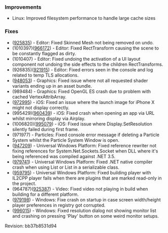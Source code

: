### Improvements

*   Linux: Improved filesystem performance to handle large cache sizes

### Fixes

*   ([925835](https://issuetracker.unity3d.com/product/unity/issues/guid/925835/)) - Editor: Fixed Skinned Mesh not being removed on undo.
*   (1010397)([966172](https://issuetracker.unity3d.com/product/unity/issues/guid/966172)) - Editor: Fixed RectTransform causing the scene to be constantly flagged as dirty.
*   (1010407) - Editor: Fixed undoing the activation of a UI layout component not undoing the side effects to the children RectTransforms.
*   (926835)([921915](https://issuetracker.unity3d.com/product/unity/issues/guid/921915)) - Editor: Fixed errors seen in the console and log related to temp TLS allocations.
*   ([948053](https://issuetracker.unity3d.com/product/unity/issues/guid/948053/)) - Graphics: Fixed issue where not all requested shader variants ending up in an asset bundle.
*   (989484) - Graphics: Fixed OpenGL ES crash due to problem with cached VertexAttribArray.
*   ([972995](https://issuetracker.unity3d.com/product/unity/issues/guid/972995/)) - iOS: Fixed an issue where the launch image for iPhone X might not display correctly.
*   (995429)([960439](https://issuetracker.unity3d.com/product/unity/issues/guid/960439)) - iOS: Fixed crash when opening an app via URL whilst mirroring display via Airplay.
*   (1006820)([995079](https://issuetracker.unity3d.com/product/unity/issues/guid/995079)) - iOS: Fixed issue where Display.SetResolution silently failed during first frame.
*   (971977) - Particles: Fixed console error message if deleting a Particle System whilst the Particle System Window is open.
*   ([947209](https://issuetracker.unity3d.com/product/unity/issues/guid/947209/)) - Universal Windows Platform: Fixed reference rewriter not fixing references for System.Net.Sockets.Socket when DLL where it's being referenced was compiled against .NET 3.5.
*   ([979741](https://issuetracker.unity3d.com/product/unity/issues/guid/979741/)) - Universal Windows Platform: Fixed .NET native compiler crash when using List or List in a serializable class.
*   ([959795](https://issuetracker.unity3d.com/product/unity/issues/guid/959795/)) - Universal Windows Platform: Fixed building player with IL2CPP player fails when there are plugins that are marked read-only in the project.
*   (964787)([925387](https://issuetracker.unity3d.com/product/unity/issues/guid/925387)) - Video: Fixed video not playing in build when building for a different platform.
*   ([979198](https://issuetracker.unity3d.com/product/unity/issues/guid/979198/)) - Windows: Fixe crash on startup in case screen width/height player preferences in registry got corrupted.
*   ([996015](https://issuetracker.unity3d.com/product/unity/issues/guid/996015/)) - Windows: Fixed resolution dialog not showing monitor list and crashing on pressing 'Play' button on some weird monitor setups.

Revision: bb37b8531d94